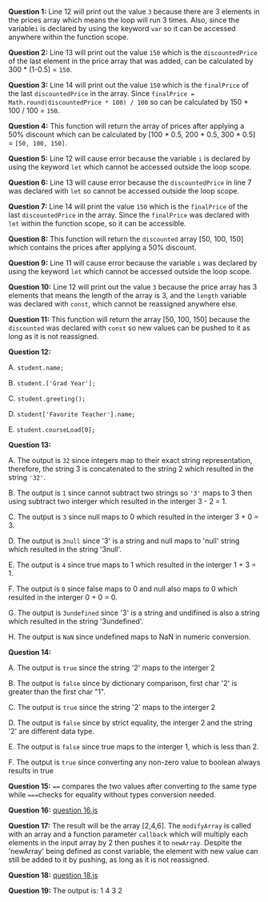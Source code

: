 **Question 1:** Line 12 will print out the value `3` because there are 3 elements in the prices array which means the loop will run 3 times. Also, since the variable`i` is declared by using the keyword `var` so it can be accessed anywhere within the function scope. 

**Question 2:** Line 13 will print out the value `150` which is the `discountedPrice` of the last element in the price array that was added, can be calculated by 300 * (1-0.5) = `150`. 

**Question 3:** Line 14 will print out the value `150` which is the `finalPrice` of the last `discountedPrice` in the array. Since `finalPrice = Math.round(discountedPrice * 100) / 100` so can be calculated by 150 * 100 / 100 = `150`.

**Question 4:** This function will return the array of prices after applying a 50% discount which can be calculated by [100 * 0.5, 200 * 0.5, 300 * 0.5] = `[50, 100, 150]`.

**Question 5:** Line 12 will cause error because the variable `i` is declared by using the keyword `let` which cannot be accessed outside the loop scope.

**Question 6:** Line 13 will cause error because the `discountedPrice` in line 7 was declared with `let` so cannot be accessed outside the loop scope.

**Question 7:** Line 14 will print the value `150` which is the `finalPrice` of the last `discountedPrice` in the array. Since the `finalPrice` was declared with `let` within the function scope, so it can be accessible.

**Question 8:** This function will return the `discounted` array [50, 100, 150] which contains the prices after applying a 50% discount. 

**Question 9:** Line 11 will cause error because the variable `i` was declared by using the keyword `let` which cannot be accessed outside the loop scope.

**Question 10:** Line 12 will print out the value `3` because the price array has 3 elements that means the length of the array is 3, and the `length` variable was declared with `const`, which cannot be reassigned anywhere else.

**Question 11:** This function will return the array [50, 100, 150] because the `discounted` was declared with `const` so new values can be pushed to it as long as it is not reassigned. 

**Question 12:** 

A. `student.name;`

B. `student.['Grad Year'];`

C. `student.greeting();`

D. `student['Favorite Teacher'].name;`

E. `student.courseLoad[0];`

**Question 13:**

A. The output is `32` since integers map to their exact string representation, therefore, the string 3 is concatenated to the string 2 which resulted in the string `'32'`.  

B. The output is `1` since cannot subtract two strings so `'3'` maps to 3 then using subtract two interger which resulted in the interger 3 - 2 = 1.

C. The output is `3` since null maps to 0 which resulted in the interger 3 + 0 = 3.

D. The output is `3null` since '3' is a string and null maps to 'null' string which resulted in the string '3null'.

E. The output is `4` since true maps to 1 which resulted in the interger 1 + 3 = 1.

F. The output is `0` since false maps to 0 and null also maps to 0 which resulted in the interger 0 + 0 = 0.

G. The output is `3undefined` since '3' is a string and undifined is also a string which resulted in the string '3undefined'. 

H. The output is `NaN` since undefined maps to NaN in numeric conversion.

**Question 14:**

A. The output is `true` since the string '2' maps to the interger 2

B. The output is `false` since by dictionary comparison, first char '2' is greater than the first char "1".

C. The output is `true` since the string '2' maps to the interger 2

D. The output is `false` since by strict equality, the interger 2 and the string '2' are different data type.

E. The output is `false` since true maps to the interger 1, which is less than 2.

F. The output is `true` since converting any non-zero value to boolean always results in true

**Question 15:** `==` compares the two values after converting to the same type while `===`checks for equality without types conversion needed.

**Question 16:** [question 16.js](expose/javascript/part2-question16.js)

**Question 17:** The result will be the array [2,4,6]. The `modifyArray` is called with an array and a function parameter `callback` which will multiply each elements in the input array by 2 then pushes it to `newArray`. Despite the 'newArray' being defined as const variable, the element with new value can still be added to it by pushing, as long as it is not reassigned.  

**Question 18:** [question 18.js](expose/javascript/part2-question18.js)

**Question 19:** The output is: 1 4 3 2
